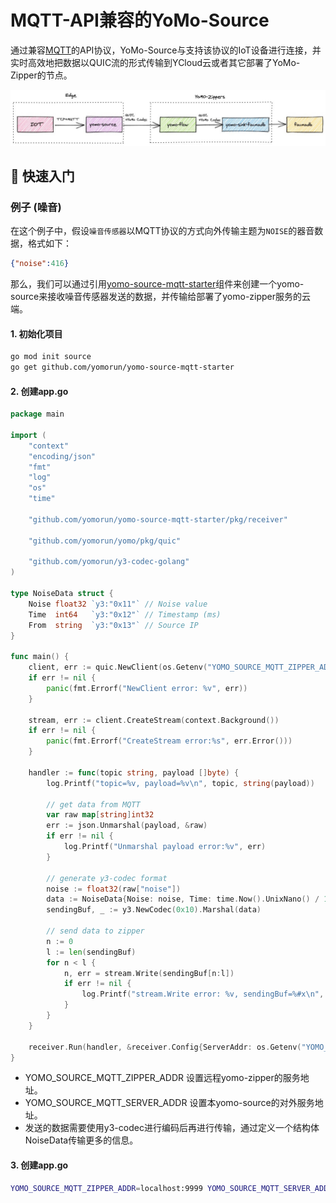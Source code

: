 # MQTT-API兼容的YoMo-Source

通过兼容[MQTT](https://mqtt.org/mqtt-specification/)的API协议，YoMo-Source与支持该协议的IoT设备进行连接，并实时高效地把数据以QUIC流的形式传输到YCloud云或者其它部署了YoMo-Zipper的节点。

![schema](./docs/schema.jpg)

## 🚀 快速入门

### 例子 (噪音)

在这个例子中，假设`噪音传感器`以MQTT协议的方式向外传输主题为`NOISE`的器音数据，格式如下：

```json
{"noise":416}
```

那么，我们可以通过引用[yomo-source-mqtt-starter](https://github.com/yomorun/yomo-source-mqtt-starter)组件来创建一个yomo-source来接收噪音传感器发送的数据，并传输给部署了yomo-zipper服务的云端。

#### 1. 初始化项目

```bash
go mod init source
go get github.com/yomorun/yomo-source-mqtt-starter
```

#### 2. 创建app.go

```go
package main

import (
	"context"
	"encoding/json"
	"fmt"
	"log"
	"os"
	"time"

	"github.com/yomorun/yomo-source-mqtt-starter/pkg/receiver"

	"github.com/yomorun/yomo/pkg/quic"

	"github.com/yomorun/y3-codec-golang"
)

type NoiseData struct {
	Noise float32 `y3:"0x11"` // Noise value
	Time  int64   `y3:"0x12"` // Timestamp (ms)
	From  string  `y3:"0x13"` // Source IP
}

func main() {
	client, err := quic.NewClient(os.Getenv("YOMO_SOURCE_MQTT_ZIPPER_ADDR"))
	if err != nil {
		panic(fmt.Errorf("NewClient error: %v", err))
	}

	stream, err := client.CreateStream(context.Background())
	if err != nil {
		panic(fmt.Errorf("CreateStream error:%s", err.Error()))
	}

	handler := func(topic string, payload []byte) {
		log.Printf("topic=%v, payload=%v\n", topic, string(payload))

		// get data from MQTT
		var raw map[string]int32
		err := json.Unmarshal(payload, &raw)
		if err != nil {
			log.Printf("Unmarshal payload error:%v", err)
		}

		// generate y3-codec format
		noise := float32(raw["noise"])
		data := NoiseData{Noise: noise, Time: time.Now().UnixNano() / 1e6, From: "127.0.0.1"}
		sendingBuf, _ := y3.NewCodec(0x10).Marshal(data)

		// send data to zipper
		n := 0
		l := len(sendingBuf)
		for n < l {
			n, err = stream.Write(sendingBuf[n:l])
			if err != nil {
				log.Printf("stream.Write error: %v, sendingBuf=%#x\n", err, sendingBuf)
			}
		}
	}

	receiver.Run(handler, &receiver.Config{ServerAddr: os.Getenv("YOMO_SOURCE_MQTT_SERVER_ADDR")})
}
```

- YOMO_SOURCE_MQTT_ZIPPER_ADDR 设置远程yomo-zipper的服务地址。
- YOMO_SOURCE_MQTT_SERVER_ADDR 设置本yomo-source的对外服务地址。
- 发送的数据需要使用y3-codec进行编码后再进行传输，通过定义一个结构体NoiseData传输更多的信息。

#### 3. 创建app.go

```bash
YOMO_SOURCE_MQTT_ZIPPER_ADDR=localhost:9999 YOMO_SOURCE_MQTT_SERVER_ADDR=0.0.0.0:1883 go run app.go
```

